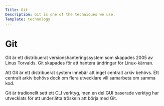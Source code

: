 ```yaml
---
Title: Git
Description: Git is one of the techniques we use.
Template: technology
---
```


# Git

<p class="first-row">
Git är ett distribuerat versionshanteringssystem som skapades 2005 av Linus Torvalds. Git skapades för att hantera ändringar för Linux-kärnan.
</p>

<p class="second-row">
Att Git är ett distribuerat system innebär att inget centralt arkiv behövs. Ett centralt arkiv behövs dock om flera utvecklare vill samarbeta om samma kod.
</p>

<p class="third-row">
Git är tradionellt sett ett CLI verktyg, men en del GUI baserade verktyg har utvecklats för att underlätta tröskeln att börja med Git.
</p>
